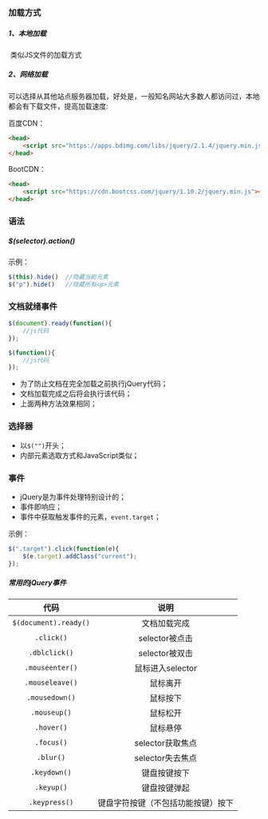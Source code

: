 ### 加载方式

##### 1、本地加载

​	类似JS文件的加载方式

##### 2、网络加载

可以选择从其他站点服务器加载，好处是，一般知名网站大多数人都访问过，本地都会有下载文件，提高加载速度:

百度CDN：

```html
<head>
    <script src="https://apps.bdimg.com/libs/jquery/2.1.4/jquery.min.js"></script>
</head>
```

BootCDN：

```html
<head>
	<script src="https://cdn.bootcss.com/jquery/1.10.2/jquery.min.js"></script>
</head>
```

### 语法

##### $(selector).action()

示例： 

```js
$(this).hide()	//隐藏当前元素
$("p").hide()	//隐藏所有<p>元素
```

### 文档就绪事件

```javascript
$(document).ready(function(){
    //js代码
});

$(function(){
    //js代码
});
```

- 为了防止文档在完全加载之前执行jQuery代码；
- 文档加载完成之后将会执行该代码；
- 上面两种方法效果相同；

### 选择器

- 以`$("")`开头；
- 内部元素选取方式和JavaScript类似；

### 事件

- jQuery是为事件处理特别设计的；
- 事件即响应；
- 事件中获取触发事件的元素，`event.target`；

示例：

```javascript
$(".target").click(function(e){
    $(e.target).addClass("current");
});
```



##### 常用的jQuery事件

|           代码            |       说明       |
| :-----------------------: | :--------------: |
| ```$(document).ready()``` |   文档加载完成   |
|        `.click()`         |  selector被点击  |
|       `.dblclick()`       |  selector被双击  |
|      `.mouseenter()`      | 鼠标进入selector |
|      `.mouseleave()`      |     鼠标离开     |
|      `.mousedown()`       |     鼠标按下     |
|       `.mouseup()`        |     鼠标松开     |
|        `.hover()`         |     鼠标悬停     |
|        `.focus()`         | selector获取焦点 |
| `.blur()` | selector失去焦点 |
| `.keydown()` | 键盘按键按下 |
| `.keyup()` | 键盘按键弹起 |
| `.keypress()` | 键盘字符按键（不包括功能按键）按下 |



